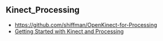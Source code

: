 ## Kinect_Processing

- https://github.com/shiffman/OpenKinect-for-Processing
- [Getting Started with Kinect and Processing](http://shiffman.net/p5/kinect/)